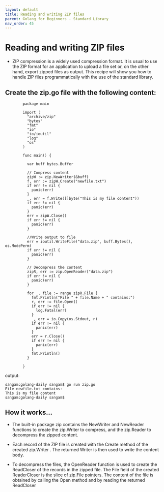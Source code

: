 ```yaml
---
layout: default
title: Reading and writing ZIP files
parent: Golang for Beginners - Standard Library
nav_order: 45
---
```


# Reading and writing ZIP files

- ZIP compression is a widely used compression format. It is usual to use the ZIP format for an application to upload a file set or, on the other hand, export zipped files as output. 
This recipe will show you how to handle ZIP files programmatically with the use of the standard library.

## Create the zip.go file with the following content:
```
        package main

        import (
          "archive/zip"
          "bytes"
          "fmt"
          "io"
          "io/ioutil"
          "log"
          "os"
        )

        func main() {

          var buff bytes.Buffer

          // Compress content
          zipW := zip.NewWriter(&buff)
          f, err := zipW.Create("newfile.txt")
          if err != nil {
            panic(err)
          }
          _, err = f.Write([]byte("This is my file content"))
          if err != nil {
            panic(err)
          }
          err = zipW.Close()
          if err != nil {
            panic(err)
          }

          //Write output to file
          err = ioutil.WriteFile("data.zip", buff.Bytes(), os.ModePerm)
          if err != nil {
            panic(err)
          }

          // Decompress the content
          zipR, err := zip.OpenReader("data.zip")
          if err != nil {
            panic(err)
          }

          for _, file := range zipR.File {
            fmt.Println("File " + file.Name + " contains:")
            r, err := file.Open()
            if err != nil {
              log.Fatal(err)
            }
            _, err = io.Copy(os.Stdout, r)
            if err != nil {
              panic(err)
            }
            err = r.Close()
            if err != nil {
              panic(err)
            }
            fmt.Println()
          }

        }

```
output:
```
sangam:golang-daily sangam$ go run zip.go
File newfile.txt contains:
This is my file content
sangam:golang-daily sangam$ 

```
## How it works...

- The built-in package zip contains the NewWriter and NewReader functions to create the zip.Writer to compress, and the zip.Reader to decompress the zipped content.

- Each record of the ZIP file is created with the Create method of the created zip.Writer . The returned Writer is then used to write the content body.

- To decompress the files, the OpenReader function is used to create the ReadCloser of the records in the zipped file. The File field of the created ReaderCloser is the slice of zip.File pointers. 
The content of the file is obtained by calling the Open method and by reading the returned ReadCloser
